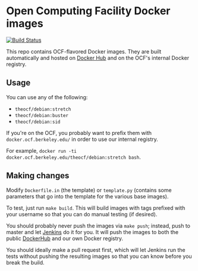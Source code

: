 Open Computing Facility Docker images
========

[![Build Status](https://jenkins.ocf.berkeley.edu/buildStatus/icon?job=ocf/dockers/master)](https://jenkins.ocf.berkeley.edu/job/ocf/job/dockersjob/master/)

This repo contains OCF-flavored Docker images. They are built automatically and
hosted on [Docker Hub][dockerhub] and on the OCF's internal Docker registry.


## Usage

You can use any of the following:

* `theocf/debian:stretch`
* `theocf/debian:buster`
* `theocf/debian:sid`

If you're on the OCF, you probably want to prefix them with
`docker.ocf.berkeley.edu/` in order to use our internal registry.

For example, `docker run -ti docker.ocf.berkeley.edu/theocf/debian:stretch bash`.


## Making changes

Modify `Dockerfile.in` (the template) or `template.py` (contains some
parameters that go into the template for the various base images).

To test, just run `make build`. This will build images with tags prefixed with
your username so that you can do manual testing (if desired).

You should probably never push the images via `make push`; instead, push to
master and let [Jenkins][jenkins] do it for you. It will push the images to
both the public [DockerHub][dockerhub] and our own Docker registry.

You should ideally make a pull request first, which will let Jenkins run the
tests without pushing the resulting images so that you can know before you
break the build.


[dockerhub]: https://hub.docker.com/r/theocf/debian/
[jenkins]: https://jenkins.ocf.berkeley.edu/job/dockers/

